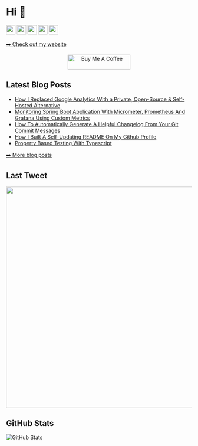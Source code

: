 <h1>Hi 👋</h1>
<p><a href="https://www.twitter.com/mokkapps"><img src="https://img.shields.io/badge/twitter-%231DA1F2.svg?&style=for-the-badge&logo=twitter&logoColor=white" height=25></a> <a href="https://www.linkedin.com/in/michael-hoffmann-3b8933b1"><img src="https://img.shields.io/badge/linkedin-%230077B5.svg?&style=for-the-badge&logo=linkedin&logoColor=white" height=25></a> <a href="https://www.instagram.com/mokkapps/"><img src="https://img.shields.io/badge/instagram-%23E4405F.svg?&style=for-the-badge&logo=instagram&logoColor=white" height=25></a> <a href="https://medium.com/@MokkappsDev"><img src="https://img.shields.io/badge/medium-%2312100E.svg?&style=for-the-badge&logo=medium&logoColor=white" height=25></a> <a href="https://dev.to/mokkapps"><img src="https://img.shields.io/badge/DEV.TO-%230A0A0A.svg?&style=for-the-badge&logo=dev-dot-to&logoColor=white" height=25></a></p>
<p><a href="https://www.mokkapps.de">➡️ Check out my website</a></p>
  <p align="center">
    <a href="https://www.buymeacoffee.com/mokkapps" target="_blank" rel="noreferrer nofollow">
      <img src="https://cdn.buymeacoffee.com/buttons/default-red.png" alt="Buy Me A Coffee" height="40" width="170" >
    </a>
  </p>
<h2>Latest Blog Posts</h2>
  <ul>
    <li><a href=https://www.mokkapps.de/blog/how-i-replaced-google-analytics-with-a-private-open-source-and-self-hosted-alternative/>How I Replaced Google Analytics With a Private, Open-Source & Self-Hosted Alternative</a></li><li><a href=https://www.mokkapps.de/blog/monitoring-spring-boot-application-with-micrometer-prometheus-and-grafana-using-custom-metrics/>Monitoring Spring Boot Application With Micrometer, Prometheus And Grafana Using Custom Metrics</a></li><li><a href=https://www.mokkapps.de/blog/how-to-automatically-generate-a-helpful-changelog-from-your-git-commit-messages/>How To Automatically Generate A Helpful Changelog From Your Git Commit Messages</a></li><li><a href=https://www.mokkapps.de/blog/how-i-built-a-self-updating-readme-on-my-git-hub-profile/>How I Built A Self-Updating README On My Github Profile</a></li><li><a href=https://www.mokkapps.de/blog/property-based-testing-with-type-script/>Property Based Testing With Typescript</a></li>
  </ul>
<p><a href="https://www.mokkapps.de/blog">➡️ More blog posts</a></p>
<h2>Last Tweet</h2>
<p><a href="https://www.twitter.com/mokkapps"><img src="https://github.com/mokkapps/mokkapps/blob/master/tweet.png" width="600"></a></p>
<h2>GitHub Stats</h2>
<p><img src="https://github-readme-stats.vercel.app/api?username=mokkapps&amp;show_icons=true" alt="GitHub Stats"></p>
